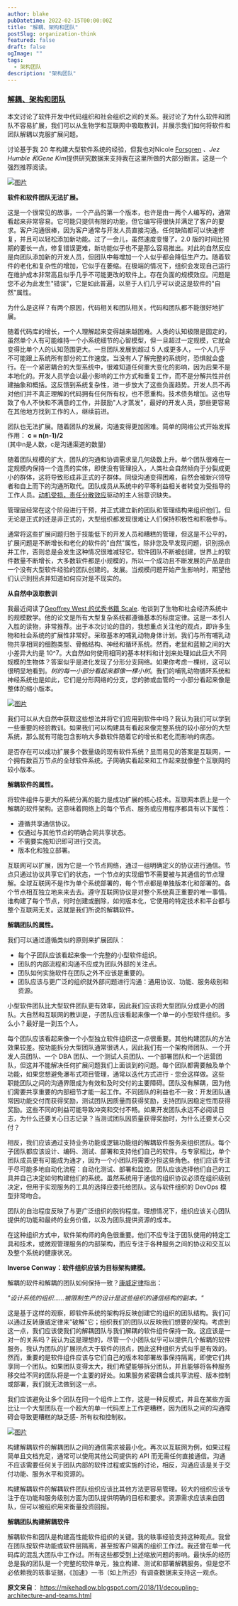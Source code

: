 ```yaml
---
author: blake
pubDatetime: 2022-02-15T00:00:00Z
title: "解耦、架构和团队"
postSlug: organization-think
featured: false
draft: false
ogImage: ""
tags:
  - 架构团队
description: "架构团队"
---
```


### [解耦、架构和团队](https://mikehadlow.blogspot.com/2018/11/decoupling-architecture-and-teams.html)

本文讨论了软件开发中代码组织和社会组织之间的关系。我讨论了为什么软件和团队不容易扩展，我们可以从生物学和互联网中吸取教训，并展示我们如何将软件和团队解耦以克服扩展问题。

讨论基于我 20 年构建大型软件系统的经验，但我也对Nicole [Forsgren](https://www.amazon.co.uk/gp/product/1942788339/ref=as_li_qf_asin_il_tl?ie=UTF8&tag=coderantmikeh-21&creative=6738&linkCode=as2&creativeASIN=1942788339&linkId=ba152af123517ccd1d3100240ee00b78) *、Jez Humble 和Gene Kim*提供研究数据来支持我在这里所做的大部分断言。这是一个强烈推荐阅读。

[![图片](https://lh3.googleusercontent.com/-zyfJ8wtaHl4/W-G5NCHpDFI/AAAAAAAAjlk/tbS9xaV5dsElvIHYPnVeHmSk6iGKDAhKgCHMYCw/image%255B9%255D?imgmax=800 "图片")](https://www.amazon.co.uk/gp/product/1942788339/ref=as_li_qf_asin_il_tl?ie=UTF8&tag=coderantmikeh-21&creative=6738&linkCode=as2&creativeASIN=1942788339&linkId=7bb9a3a50edf60a24941965e791a3d33)

**软件和软件团队无法扩展。**

这是一个很常见的故事，一个产品的第一个版本，也许是由一两个人编写的，通常看起来非常容易。它可能只提供有限的功能，但它编写得很快并满足了客户的要求。客户沟通很棒，因为客户通常与开发人员直接沟通。任何缺陷都可以快速修复，并且可以轻松添加新功能。过了一会儿，虽然速度变慢了。2.0 版的时间比预期的要长一点，修复错误更难，新功能似乎也不是那么容易推出。对此的自然反应是向团队添加新的开发人员，但团队中每增加一个人似乎都会降低生产力。随着软件的老化和复杂性的增加，它似乎在萎缩。在极端的情况下，组织会发现自己运行在维护成本非常高且似乎几乎不可能更改的软件上。存在负面的规模效应。问题是您不必为此发生"错误"，它是如此普遍，以至于人们几乎可以说这是软件的"自然"属性。

为什么是这样？有两个原因，代码相关和团队相关。代码和团队都不能很好地扩展。

随着代码库的增长，一个人理解起来变得越来越困难。人类的认知极限是固定的，虽然单个人有可能维持一个小系统细节的心智模型，但一旦超过一定规模，它就会变得比单个人的认知范围更大。一旦团队发展到超过 5 人或更多人，一个人几乎不可能跟上系统所有部分的工作速度。当没有人了解完整的系统时，恐惧就会盛行。在一个紧密耦合的大型系统中，很难知道任何重大变化的影响，因为后果不是本地化的。开发人员学会以最小影响的工作方式和重复工作，而不是分解共性并创建抽象和概括。这反馈到系统复杂性，进一步放大了这些负面趋势。开发人员不再对他们并不真正理解的代码拥有任何所有权，也不愿重构。技术债务增加。这也导致了令人不快和不满意的工作，并鼓励"人才蒸发"，最好的开发人员，那些更容易在其他地方找到工作的人，继续前进。

团队也无法扩展。随着团队的发展，沟通变得更加困难。简单的网络公式开始发挥作用：
**c = n(n-1)/2**  
(其中n是人数，c是沟通渠道的数量)

随着团队规模的扩大，团队的沟通和协调需求呈几何级数上升。单个团队很难在一定规模内保持一个连贯的实体，即使没有管理投入，人类社会自然倾向于分裂成更小的群体，这将导致形成非正式的子群体。同级沟通变得困难，自然会被新兴领导者和自上而下的沟通所取代。团队成员从系统中的平等利益相关者转变为受指导的工作人员。[动机受损，责任分散效应](https://en.wikipedia.org/wiki/Diffusion_of_responsibility)驱动的主人翁意识缺失。

管理层经常在这个阶段进行干预，并正式建立新的团队和管理结构来组织他们。但无论是正式的还是非正式的，大型组织都发现很难让人们保持积极性和积极参与。

通常将这些扩展问题归咎于技能低下的开发人员和糟糕的管理，但这是不公平的，扩展问题是不断增长和老化的软件的"自然"属性，除非您及早发现问题，识别拐点并工作，否则总是会发生这种情况很难减轻它。软件团队不断被创建，世界上的软件数量不断增长，大多数软件都是小规模的，所以一个成功且不断发展的产品是由一个没有大型软件经验的团队创建的。发展。当规模问题开始产生影响时，期望他们认识到拐点并知道如何应对是不现实的。

**从自然中汲取教训**

我最近阅读了[Geoffrey West 的优秀书籍 Scale](https://www.amazon.co.uk/gp/product/1780225598/ref=as_li_qf_asin_il_tl?ie=UTF8&tag=coderantmikeh-21&creative=6738&linkCode=as2&creativeASIN=1780225598&linkId=97371bb5f23ce8ac77e1478aceaa4dc3). 他谈到了生物和社会经济系统中的规模数学。他的论文是所有大型复杂系统都遵循基本的标度定律。这是一本引人入胜的读物，非常推荐。出于本次讨论的目的，我想重点关注他的观点，即许多生物和社会系统的扩展性非常好。采取基本的哺乳动物身体计划。我们与所有哺乳动物共享相同的细胞类型、骨骼结构、神经和循环系统。然而，老鼠和蓝鲸之间的大小差异大约是 10^7。大自然如何使用相同的基本材料和计划来处理如此巨大不同规模的生物体？答案似乎是进化发现了分形分支网络。如果你考虑一棵树，这可以很明显地看到。_树的每一小部分看起来都像一棵小树_。我们的哺乳动物循环系统和神经系统也是如此，它们是分形网络的分支，您的肺或血管的一小部分看起来像是整体的缩小版本。

[![图片](https://lh3.googleusercontent.com/-BpmTl3R4GYg/W-G5OKfe8AI/AAAAAAAAjlo/IZLsXfflY0QZlPut5yTM7Ko0DZcw9rNOgCHMYCw/image%255B14%255D?imgmax=800 "图片")](https://www.amazon.co.uk/gp/product/1780225598/ref=as_li_qf_asin_il_tl?ie=UTF8&tag=coderantmikeh-21&creative=6738&linkCode=as2&creativeASIN=1780225598&linkId=97371bb5f23ce8ac77e1478aceaa4dc3)

我们可以从大自然中获取这些想法并将它们应用到软件中吗？我认为我们可以学到一些重要的经验教训。如果我们可以构建具有看起来像完整系统的较小部分的大型系统，那么就有可能包含影响大多数软件随着它的增长和老化而影响的病态。

是否存在可以成功扩展多个数量级的现有软件系统？显而易见的答案是互联网，一个拥有数百万节点的全球软件系统。子网确实看起来和工作起来就像整个互联网的较小版本。

**解耦软件的属性。**

将软件组件与更大的系统分离的能力是成功扩展的核心技术。互联网本质上是一个解耦的软件架构。这意味着网络上的每个节点、服务或应用程序都具有以下属性：

- 遵循共享通信协议。
- 仅通过与其他节点的明确合同共享状态。
- 不需要实施知识即可进行交流。
- 版本化和独立部署。

互联网可以扩展，因为它是一个节点网络，通过一组明确定义的协议进行通信。节点只通过协议共享它们的状态，一个节点的实现细节不需要被与其通信的节点理解。全球互联网不是作为单个系统部署的，每个节点都是单独版本化和部署的。各个节点相互独立地来来去去。遵守互联网协议是对整个系统真正重要的唯一事情。谁构建了每个节点，何时创建或删除，如何版本化，它使用的特定技术和平台都与整个互联网无关。这就是我们所说的解耦软件。

**解耦团队的属性。**

我们可以通过遵循类似的原则来扩展团队：

- 每个子团队应该看起来像一个完整的小型软件组织。
- 团队的内部流程和沟通不应成为团队外部的关注点。
- 团队如何实施软件在团队之外不应该是重要的。
- 团队应该与更广泛的组织就外部问题进行沟通：通用协议、功能、服务级别和资源。

小型软件团队比大型软件团队更有效率，因此我们应该将大型团队分成更小的团队。大自然和互联网的教训是，子团队应该看起来像一个单一的小型软件组织。多么小？最好是一到五个人。

每个团队应该看起来像一个小型独立软件组织这一点很重要。其他构建团队的方法效果较差。按功能拆分大型团队通常很诱人，因此我们有一个架构师团队、一个开发人员团队、一个 DBA 团队、一个测试人员团队、一个部署团队和一个运营团队，但这并不能解决任何扩展问题我们上面谈到的问题。每个团队都需要触及单个功能，如果您想避免瀑布式项目管理，通常以迭代方式进行 - 您会这样做。这些职能团队之间的沟通界限成为有效和及时交付的主要障碍。团队没有解耦，因为他们需要共享重要的内部细节才能一起工作。不同团队的利益也不一致：开发团队通常因功能交付而获得奖励，测试团队因质量而获得奖励，支持团队因稳定性而获得奖励。这些不同的利益可能导致冲突和交付不畅。如果开发团队永远不必阅读日志，为什么还要关心日志记录？当测试团队因质量获得奖励时，为什么还要关心交付？

相反，我们应该通过支持业务功能或逻辑功能组的解耦软件服务来组织团队。每个子团队都应该设计、编码、测试、部署和支持他们自己的软件。与专家相比，单个团队成员更有可能成为通才，因为一个小团队将需要分担这些角色。他们应该专注于尽可能多地自动化流程：自动化测试、部署和监控。团队应该选择他们自己的工具并自己决定如何构建他们的系统。虽然系统用于通信的组织协议必须在组织级别决定，但用于实现服务的工具的选择应委托给团队。这与软件组织的 DevOps 模型非常吻合。

团队的自治程度反映了与更广泛组织的脱钩程度。理想情况下，组织应该关心团队提供的功能和最终的业务价值，以及为团队提供资源的成本。

在这种组织方式中，软件架构师的角色很重要。他们不应专注于团队使用的特定工具和技术，或微观管理服务的内部架构，而应专注于各种服务之间的协议和交互以及整个系统的健康状况。

**Inverse Conway：软件组织应该为目标架构建模。**

解耦的软件和解耦的团队如何保持一致？[康威定律](https://en.wikipedia.org/wiki/Conway%27s_law)指出：

_"设计系统的组织......被限制生产的设计是这些组织的通信结构的副本。"_

这是基于这样的观察，即软件系统的架构将反映创建它的组织的团队结构。我们可以通过反转康威定律来"破解"它；组织我们的团队以反映我们想要的架构。考虑到这一点，我们应该使我们的解耦团队与我们解耦的软件组件保持一致。这应该是一对一的关系吗？我认为这是理想的，尽管一个小团队似乎可以提供几个解耦的软件服务。我认为团队的扩展拐点大于软件的拐点，因此这种组织方式似乎是有效的。然而，重要的是软件组件应该与它们自己的版本和部署故事保持隔离，即使它们共享同一个团队。如果团队变得太大，我们希望能够拆分团队，并且能够将各种服务移交给不同的团队将是一个主要的好处。如果服务紧密耦合或共享流程、版本控制或部署，我们就无法做到这一点。

我们应该避免让多个团队在同一个组件上工作，这是一种反模式，并且在某些方面比让一个大型团队在一个超大的单一代码库上工作更糟糕，因为团队之间的沟通障碍会导致更糟糕的缺乏感- 所有权和控制权。

[![图片](https://lh3.googleusercontent.com/-kDO-acFGkF0/W-G5QKpRRjI/AAAAAAAAjlw/YPAZ2TthIpIWldyEIUE2LCuV2uflqm40gCHMYCw/image_thumb%255B2%255D?imgmax=800 "图片")](https://lh3.googleusercontent.com/-5VfARziOryI/W-G5PJib0hI/AAAAAAAAjls/jbhENywZLyYm5L_gWJ4btFl4OY8M3eu2ACHMYCw/s1600-h/image%255B4%255D)

构建解耦软件的解耦团队之间的通信需求被最小化。再次以互联网为例，如果过程简单且文档充足，通常可以使用其他公司提供的 API 而无需任何直接通信。沟通不应该需要任何关于团队内部的软件过程或实施的讨论，相反，沟通应该是关于交付功能、服务水平和资源的。

构建解耦软件的解耦软件团队组织应该比其他方法更容易管理。较大的组织应该专注于在功能和服务级别方面为团队提供明确的目标和要求。资源需求应该来自团队，但可以被组织用来衡量投资回报。

**解耦团队构建解耦软件**

解耦软件和团队是构建高性能软件组织的关键。我的轶事经验支持这种观点。我曾在团队按软件功能或软件层隔离，甚至按客户隔离的组织工作过。我还曾在单一代码库的混乱大团队中工作过。所有这些都受到上述缩放问题的影响。最快乐的经历总是我的团队是一个完整的软件单元，独立构建、测试和部署解耦服务。但是您不必依赖我的轶事证据，《加速》一书（如上所述）有调查数据来支持这一观点。

**原文来自**：
https://mikehadlow.blogspot.com/2018/11/decoupling-architecture-and-teams.html
